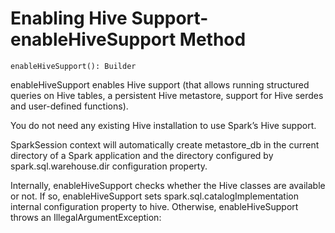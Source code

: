 # Enabling Hive Support- enableHiveSupport Method
    
    enableHiveSupport(): Builder

enableHiveSupport enables Hive support (that allows running structured queries on Hive tables, a persistent Hive metastore, support for Hive serdes and user-defined functions).


You do not need any existing Hive installation to use Spark’s Hive support.

SparkSession context will automatically create metastore_db in the current directory of 
a Spark application and the directory configured by spark.sql.warehouse.dir 
configuration property.

Internally, enableHiveSupport checks whether the Hive classes are available or not. If so, enableHiveSupport sets spark.sql.catalogImplementation internal configuration property to hive. Otherwise, enableHiveSupport throws an IllegalArgumentException:
